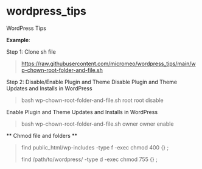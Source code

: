 # wordpress_tips
WordPress Tips

**Example**:

Step 1: Clone sh file
> https://raw.githubusercontent.com/micromeo/wordpress_tips/main/wp-chown-root-folder-and-file.sh

Step 2: Disable/Enable Plugin and Theme
Disable Plugin and Theme Updates and Installs in WordPress
> bash wp-chown-root-folder-and-file.sh root root disable

Enable Plugin and Theme Updates and Installs in WordPress
> bash wp-chown-root-folder-and-file.sh owner owner enable

** Chmod file and folders **
> find public_html/wp-includes -type f -exec chmod 400 {} \;
> 
> find /path/to/wordpress/ -type d -exec chmod 755 {} \;
